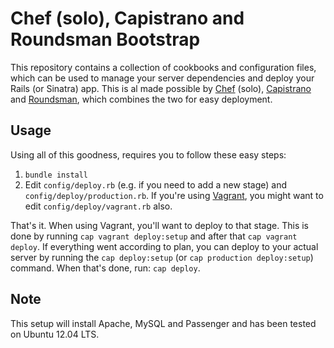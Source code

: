 # Chef (solo), Capistrano and Roundsman Bootstrap

This repository contains a collection of cookbooks and configuration files, which can be used to manage your server dependencies and deploy your Rails (or Sinatra) app. This is al made possible by [Chef](http://www.opscode.com/chef/) (solo), [Capistrano](https://github.com/capistrano/capistrano) and [Roundsman](https://github.com/iain/roundsman), which combines the two for easy deployment.

## Usage

Using all of this goodness, requires you to follow these easy steps:

1. `bundle install`
2. Edit `config/deploy.rb` (e.g. if you need to add a new stage) and `config/deploy/production.rb`. If you're using [Vagrant](http://vagrantup.com/), you might want to edit `config/deploy/vagrant.rb` also.

That's it. When using Vagrant, you'll want to deploy to that stage. This is done by running `cap vagrant deploy:setup` and after that `cap vagrant deploy`. If everything went according to plan, you can deploy to your actual server by running the `cap deploy:setup` (or `cap production deploy:setup`) command. When that's done, run: `cap deploy`.

## Note

This setup will install Apache, MySQL and Passenger and has been tested on Ubuntu 12.04 LTS.

